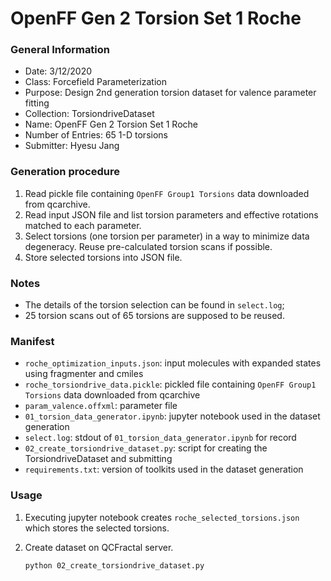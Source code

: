 # OpenFF Gen 2 Torsion Set 1 Roche

### General Information
 - Date: 3/12/2020
 - Class: Forcefield Parameterization
 - Purpose: Design 2nd generation torsion dataset for valence parameter fitting
 - Collection: TorsiondriveDataset
 - Name: OpenFF Gen 2 Torsion Set 1 Roche
 - Number of Entries: 65 1-D torsions 
 - Submitter: Hyesu Jang

### Generation procedure

1. Read pickle file containing `OpenFF Group1 Torsions` data downloaded from qcarchive.
2. Read input JSON file and list torsion parameters and effective rotations matched to each parameter.
3. Select torsions (one torsion per parameter) in a way to minimize data degeneracy. Reuse pre-calculated torsion scans if possible. 
4. Store selected torsions into JSON file.

### Notes
 - The details of the torsion selection can be found in `select.log`;
 - 25 torsion scans out of 65 torsions are supposed to be reused. 

### Manifest

 - `roche_optimization_inputs.json`: input molecules with expanded states using fragmenter and cmiles 
 - `roche_torsiondrive_data.pickle`: pickled file containing `OpenFF Group1 Torsions` data downloaded from qcarchive 
 - `param_valence.offxml`: parameter file 
 - `01_torsion_data_generator.ipynb`: jupyter notebook used in the dataset generation
 - `select.log`: stdout of `01_torsion_data_generator.ipynb` for record
 - `02_create_torsiondrive_dataset.py`: script for creating the TorsiondriveDataset and submitting
 - `requirements.txt`: version of toolkits used in the dataset generation


### Usage

1. Executing jupyter notebook creates `roche_selected_torsions.json` which stores the selected torsions.

2. Create dataset on QCFractal server.
    ```
    python 02_create_torsiondrive_dataset.py
    ```
